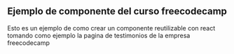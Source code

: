 ## Ejemplo de componente del curso freecodecamp

Esto es un ejemplo de como crear un componente reutilizable con react tomando como ejemplo la pagina de testimonios de la empresa freecodecamp
